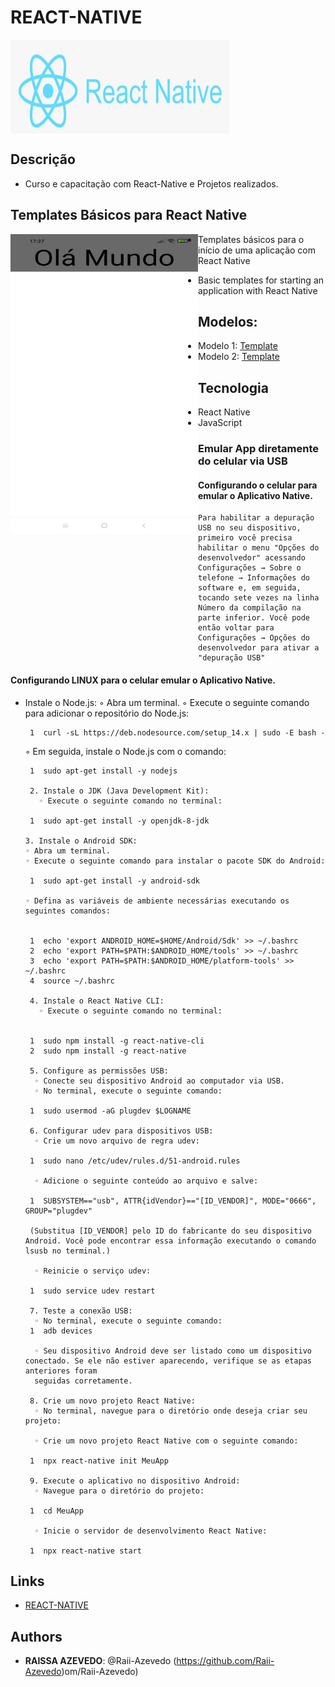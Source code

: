 # REACT-NATIVE
<a href="url"><img src="https://github.com/Raii-Azevedo/REACT-NATIVE/blob/master/download.png" align="center" height="150" width="350" ></a>
 
## Descrição
- Curso e capacitação com React-Native e Projetos realizados.


## Templates Básicos para React Native
<a href="url"><img src="https://github.com/Raii-Azevedo/Template-basico-react-native/blob/main/WhatsApp%20Image%202021-06-18%20at%2017.27.31.jpeg" align="left" height="480" width="300" ></a>
 
 - Templates básicos para o início de uma aplicação com React Native
 
 - Basic templates for starting an application with React Native
 
## Modelos:

- Modelo 1: [Template](https://github.com/Raii-Azevedo/Template-basico-react-native/blob/main/template.js)
- Modelo 2: [Template](https://github.com/Raii-Azevedo/Template-basico-react-native/blob/main/App.js)
 
## Tecnologia
 - React Native
 - JavaScript
 
### Emular App diretamente do celular via USB
#### Configurando o celular para emular o Aplicativo Native.
    
    Para habilitar a depuração USB no seu dispositivo, primeiro você precisa habilitar o menu "Opções do desenvolvedor" acessando Configurações → Sobre o
    telefone → Informações do software e, em seguida, tocando sete vezes na linha Número da compilação na parte inferior. Você pode então voltar para
    Configurações → Opções do desenvolvedor para ativar a "depuração USB"
 
#### Configurando LINUX para o celular emular o Aplicativo Native.
   - Instale o Node.js:
        ◦ Abra um terminal.
        ◦ Execute o seguinte comando para adicionar o repositório do Node.js:
          
          1  curl -sL https://deb.nodesource.com/setup_14.x | sudo -E bash -
          
        ◦ Em seguida, instale o Node.js com o comando:
          
          1  sudo apt-get install -y nodejs
          
          2. Instale o JDK (Java Development Kit):
            ◦ Execute o seguinte comando no terminal:
          
          1  sudo apt-get install -y openjdk-8-jdk
          
         3. Instale o Android SDK:
         ◦ Abra um terminal.
         ◦ Execute o seguinte comando para instalar o pacote SDK do Android:
          
          1  sudo apt-get install -y android-sdk
          
         ◦ Defina as variáveis de ambiente necessárias executando os seguintes comandos:
          
          
          1  echo 'export ANDROID_HOME=$HOME/Android/Sdk' >> ~/.bashrc
          2  echo 'export PATH=$PATH:$ANDROID_HOME/tools' >> ~/.bashrc
          3  echo 'export PATH=$PATH:$ANDROID_HOME/platform-tools' >> ~/.bashrc
          4  source ~/.bashrc
          
          4. Instale o React Native CLI:
            ◦ Execute o seguinte comando no terminal:
          
          
          1  sudo npm install -g react-native-cli
          2  sudo npm install -g react-native
          
          5. Configure as permissões USB:
           ◦ Conecte seu dispositivo Android ao computador via USB.
           ◦ No terminal, execute o seguinte comando:
          
          1  sudo usermod -aG plugdev $LOGNAME
          
          6. Configurar udev para dispositivos USB:
           ◦ Crie um novo arquivo de regra udev:
          
          1  sudo nano /etc/udev/rules.d/51-android.rules
          
           ◦ Adicione o seguinte conteúdo ao arquivo e salve:
          
          1  SUBSYSTEM=="usb", ATTR{idVendor}=="[ID_VENDOR]", MODE="0666", GROUP="plugdev"
          
          (Substitua [ID_VENDOR] pelo ID do fabricante do seu dispositivo Android. Você pode encontrar essa informação executando o comando lsusb no terminal.)
          
           ◦ Reinicie o serviço udev:
          
          1  sudo service udev restart
          
          7. Teste a conexão USB:
           ◦ No terminal, execute o seguinte comando:
          1  adb devices
          
           ◦ Seu dispositivo Android deve ser listado como um dispositivo conectado. Se ele não estiver aparecendo, verifique se as etapas anteriores foram
           seguidas corretamente.
          
          8. Crie um novo projeto React Native:
           ◦ No terminal, navegue para o diretório onde deseja criar seu projeto:
          
           ◦ Crie um novo projeto React Native com o seguinte comando:
          
          1  npx react-native init MeuApp
          
          9. Execute o aplicativo no dispositivo Android:
           ◦ Navegue para o diretório do projeto:
          
          1  cd MeuApp
          
           ◦ Inicie o servidor de desenvolvimento React Native:
          
          1  npx react-native start

## Links
 
  - [REACT-NATIVE](https://github.com/Raii-Azevedo/REACT-NATIVE)
 
 
## Authors
 
* **RAISSA AZEVEDO**: @Raii-Azevedo (https://github.com/Raii-Azevedo)om/Raii-Azevedo)
 
 

